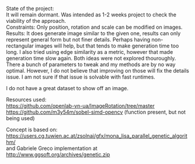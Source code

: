 State of the project:<br />
It will remain dormant. Was intended as 1-2 weeks project to check the viability of the approach. <br />
Constraints: Only position, rotation and scale can be modified on images. <br />
Results: It does generate image similar to the given one, results can only represent general form but not finer details. Perhaps having non-rectangular images will help, but that tends to make generation time too long. I also tried using edge similarity as a metric, however that made generation time slow again. Both ideas were not explored thouroughly. <br />
There a bunch of parameters to tweak and my methods are by no way optimal. However, I do not believe that improving on those will fix the details issue. I am not sure if that issue is solvable with fast runtimes. <br />

I do not have a great dataset to show off an image.

Resources used:<br />
https://github.com/openlab-vn-ua/ImageRotation/tree/master <br />
https://github.com/m3y54m/sobel-simd-opencv (function present, but not being used) <br />

Concept is based on:<br />
https://users.cg.tuwien.ac.at/zsolnai/gfx/mona_lisa_parallel_genetic_algorithm/ <br />
and Gabriele Greco implementation at http://www.ggsoft.org/archives/genetic.zip
